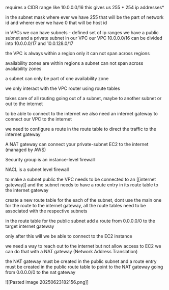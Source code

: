 requires a CIDR range like 10.0.0.0/16
this gives us 255 * 254 ip addresses*

in the subnet mask where ever we have 255 that will be the part of network id and wherer ever we have 0 that will be host id

in VPCs we can have subnets - defined set of ip ranges
we have a public subnet and a private subnet in our VPC
our VPC 10.0.0.0/16 can be divided into 10.0.0.0/17 and 10.0.128.0/17

the VPC is always within a region only
it can not span across regions

availability zones are within regions
a subnet can not span across availability zones

a subnet can only be part of one availability zone

we only interact with the VPC router using route tables

takes care of all routing going out of a subnet, maybe to another subnet or out to the internet

to be able to connect to the internet we also need an internet gateway to connect our VPC to the internet

we need to configure a route in the route table to direct the traffic to the internet gateway

A NAT gateway can connect your private-subnet EC2 to the internet (managed by AWS)

Security group is an instance-level firewall

NACL is a subnet level firewall

to make a subnet public the VPC needs to be connected to an [[internet gateway]]
and the subnet needs to have a route entry in its route table to the internet gateway

create a new route table for the each of the subnet, dont use the main one for the route to the internet gateway, all the route tables need to be associated with the respective subnets

in the route table for the public subnet add a route from 0.0.0.0/0 to the target internet gateway

only after this will we be able to connect to the EC2 instance

we need a way to reach out to the internet but not allow access to EC2
we can do that with a NAT gateway (Network Address Translation)

the NAT gateway must be created in the public subnet
and a route entry must be created in the public route table to point to the NAT gateway
going from 0.0.0.0/0 to the nat gateway
  
![[Pasted image 20250623182156.png]]